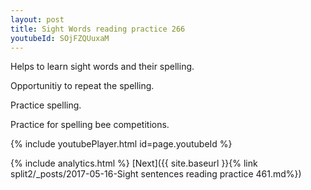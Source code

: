 ```yaml
---
layout: post
title: Sight Words reading practice 266
youtubeId: SOjFZQUuxaM
---
```

 
 
Helps to learn sight words and their spelling.

Opportunitiy to repeat the spelling. 

Practice spelling. 
 
Practice for spelling bee competitions. 
 
{% include youtubePlayer.html id=page.youtubeId %}
 
 
{% include analytics.html %} 
[Next]({{ site.baseurl }}{% link  split2/_posts/2017-05-16-Sight sentences reading practice 461.md%})
 
